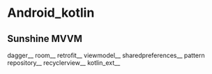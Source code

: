Android_kotlin
=========================
Sunshine MVVM
-----------------------
dagger__
room__
retrofit__
viewmodel__
sharedpreferences__
pattern repository__
recyclerview__
kotlin_ext__




